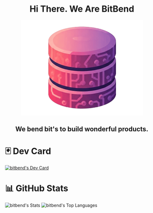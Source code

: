 <h1 align="center">
  Hi There. We Are BitBend
</h1>

<div align="center">
  <img src="bitbend.png" alt="BitBend" style="width: 400px; height: auto;">
</div>


<h2 align="center">
 We bend bit's to build wonderful products.
</h2>

# 🃏 Dev Card
<a href="https://app.daily.dev/bitbend"><img src="https://api.daily.dev/devcards/v2/QUbYiwXR3PRsAZPsMUB8E.png?type=default&r=5g3" width="356" alt="bitbend's Dev Card"/></a>

# 📊 GitHub Stats
<img src="https://github-readme-stats.vercel.app/api?username=bitbend&theme=dracula&show_icons=true&hide_border=true&count_private=true" alt="bitbend's Stats"/>
<img src="https://github-readme-stats.vercel.app/api/top-langs/?username=bitbend&theme=dracula&show_icons=true&hide_border=true&layout=compact" alt="bitbend's Top Languages"/>
